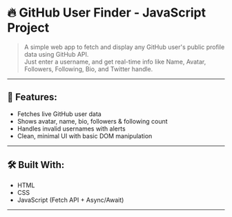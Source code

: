 # 🔥 GitHub User Finder - JavaScript Project

> A simple web app to fetch and display any GitHub user's public profile data using GitHub API.  
> Just enter a username, and get real-time info like Name, Avatar, Followers, Following, Bio, and Twitter handle.

---

## 📌 Features:
- Fetches live GitHub user data
- Shows avatar, name, bio, followers & following count
- Handles invalid usernames with alerts
- Clean, minimal UI with basic DOM manipulation

---

## 🛠️ Built With:
- HTML
- CSS
- JavaScript (Fetch API + Async/Await)

---
